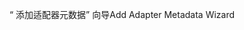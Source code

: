 <span data-ttu-id="9fee0-101">“ 添加适配器元数据” 向导</span><span class="sxs-lookup"><span data-stu-id="9fee0-101">Add Adapter Metadata Wizard</span></span>